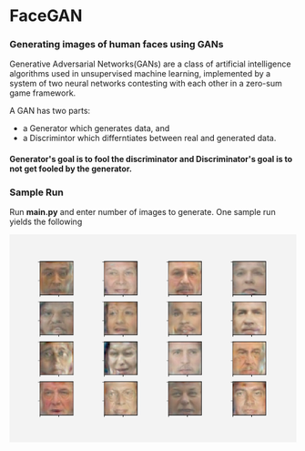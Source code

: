 # FaceGAN
<h3>Generating images of human faces using GANs</h3>
<p>Generative Adversarial Networks(GANs) are a class of artificial intelligence algorithms used in unsupervised machine learning, implemented by a system of two neural networks contesting with each other in a zero-sum game framework.</p>
<p>A GAN has two parts:<br/><ul> 
  <li>a Generator which generates data, and</li>
  <li>a Discrimintor which differntiates between real and generated data.</li>
</ul></p>
<h4>Generator's goal is to fool the discriminator and Discriminator's goal is to not get fooled by the generator.</h4>
<h3>Sample Run</h3>
<p>Run <b>main.py</b> and enter number of images to generate. One sample run yields the following</p>
<p align="center"><img src="FaceGAN.png"></p>
